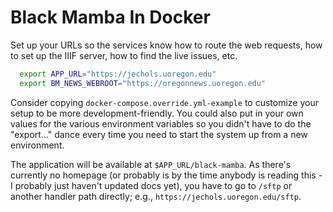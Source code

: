 Black Mamba In Docker
===============

Set up your URLs so the services know how to route the web requests, how to set
up the IIIF server, how to find the live issues, etc.

```bash
  export APP_URL="https://jechols.uoregon.edu"
  export BM_NEWS_WEBROOT="https://oregonnews.uoregon.edu"
```

Consider copying `docker-compose.override.yml-example` to customize your setup
to be more development-friendly.  You could also put in your own values for the
various environment variables so you didn't have to do the "export..." dance
every time you need to start the system up from a new environment.

The application will be available at `$APP_URL/black-mamba`.  As there's
currently no homepage (or probably is by the time anybody is reading this - I
probably just haven't updated docs yet), you have to go to `/sftp` or another
handler path directly; e.g., `https://jechols.uoregon.edu/sftp`.
